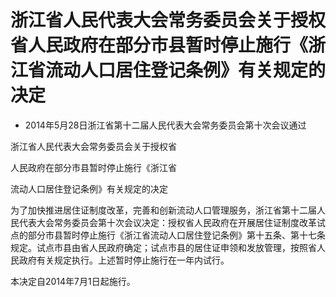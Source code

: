 # 浙江省人民代表大会常务委员会关于授权省人民政府在部分市县暂时停止施行《浙江省流动人口居住登记条例》有关规定的决定

- 2014年5月28日浙江省第十二届人民代表大会常务委员会第十次会议通过

<!-- INFO END -->

浙江省人民代表大会常务委员会关于授权省

人民政府在部分市县暂时停止施行《浙江省

流动人口居住登记条例》有关规定的决定

为了加快推进居住证制度改革，完善和创新流动人口管理服务，浙江省第十二届人民代表大会常务委员会第十次会议决定：授权省人民政府在开展居住证制度改革试点的部分市县暂时停止施行《浙江省流动人口居住登记条例》第十五条、第十七条规定。试点市县由省人民政府确定；试点市县的居住证申领和发放管理，按照省人民政府有关规定执行。上述暂时停止施行在一年内试行。

本决定自2014年7月1日起施行。
